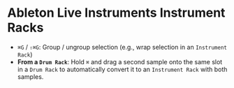 # Ableton Live Instruments Instrument Racks

- `⌘G` / `⇧⌘G`: Group / ungroup selection (e.g., wrap selection in an `Instrument Rack`)
- **From a `Drum Rack`**: Hold `⌘` and drag a second sample onto the same slot in a `Drum Rack` to automatically convert it to an `Instrument Rack` with both samples.
